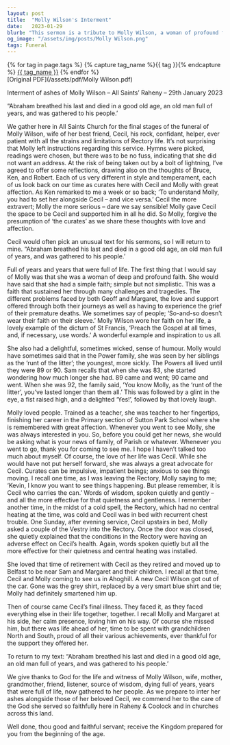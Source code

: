 ```yaml
---
layout: post
title:  "Molly Wilson's Interment"
date:   2023-01-29
blurb: "This sermon is a tribute to Molly Wilson, a woman of profound faith and a loving wife, mother, and grandmother. It reflects on her life, her deep faith, her delightful sense of humor, and her love for people. The sermon also highlights her supportive role in her husband Cecil's ministry and her impact on the community."
og_image: "/assets/img/posts/Molly Wilson.png"
tags: Funeral
---    
```

<div class="tag-pills">
  {% for tag in page.tags %}
    {% capture tag_name %}{{ tag }}{% endcapture %}
    <a href="{{ site.baseurl }}/tag/{{ tag_name | slugify }}" class="tag-pill">{{ tag_name }}</a>
  {% endfor %}
</div>
[Original PDF](/assets/pdf/Molly Wilson.pdf)

Interment of ashes of Molly Wilson – All Saints’ Raheny – 29th January 2023

“Abraham breathed his last and died in a good old age, an old man full of years, and was gathered to his people.’

We gather here in All Saints Church for the final stages of the funeral of Molly Wilson, wife of her best friend, Cecil, his rock, confidant, helper, ever patient with all the strains and limitations of Rectory life. It’s not surprising that Molly left instructions regarding this service. Hymns were picked, readings were chosen, but there was to be no fuss, indicating that she did not want an address. At the risk of being taken out by a bolt of lightning, I’ve agreed to offer some reflections, drawing also on the thoughts of Bruce, Ken, and Robert. Each of us very different in style and temperament, each of us look back on our time as curates here with Cecil and Molly with great affection. As Ken remarked to me a week or so back; ‘To understand Molly, you had to set her alongside Cecil – and vice versa.’ Cecil the more extravert; Molly the more serious – dare we say sensible! Molly gave Cecil the space to be Cecil and supported him in all he did. So Molly, forgive the presumption of ‘the curates’ as we share these thoughts with love and affection.

Cecil would often pick an unusual text for his sermons, so I will return to mine. “Abraham breathed his last and died in a good old age, an old man full of years, and was gathered to his people.’

Full of years and years that were full of life. The first thing that I would say of Molly was that she was a woman of deep and profound faith. She would have said that she had a simple faith; simple but not simplistic. This was a faith that sustained her through many challenges and tragedies. The different problems faced by both Geoff and Margaret, the love and support offered through both their journeys as well as having to experience the grief of their premature deaths. We sometimes say of people; ‘So-and-so doesn’t wear their faith on their sleeve.’ Molly Wilson wore her faith on her life, a lovely example of the dictum of St Francis, ‘Preach the Gospel at all times, and, if necessary, use words.’ A wonderful example and inspiration to us all.

She also had a delightful, sometimes wicked, sense of humour. Molly would have sometimes said that in the Power family, she was seen by her siblings as the ‘runt of the litter’; the youngest, more sickly. The Powers all lived until they were 89 or 90. Sam recalls that when she was 83, she started wondering how much longer she had. 89 came and went; 90 came and went. When she was 92, the family said, ‘You know Molly, as the ‘runt of the litter’, you’ve lasted longer than them all.’ This was followed by a glint in the eye, a fist raised high, and a delighted ‘Yes!’, followed by that lovely laugh.

Molly loved people. Trained as a teacher, she was teacher to her fingertips, finishing her career in the Primary section of Sutton Park School where she is remembered with great affection. Whenever you went to see Molly, she was always interested in you. So, before you could get her news, she would be asking what is your news of family, of Parish or whatever. Whenever you went to go, thank you for coming to see me. I hope I haven’t talked too much about myself. Of course, the love of her life was Cecil. While she would have not put herself forward, she was always a great advocate for Cecil. Curates can be impulsive, impatient beings; anxious to see things moving. I recall one time, as I was leaving the Rectory, Molly saying to me; ‘Kevin, I know you want to see things happening. But please remember, it is Cecil who carries the can.’ Words of wisdom, spoken quietly and gently – and all the more effective for that quietness and gentleness. I remember another time, in the midst of a cold spell, the Rectory, which had no central heating at the time, was cold and Cecil was in bed with recurrent chest trouble. One Sunday, after evening service, Cecil upstairs in bed, Molly asked a couple of the Vestry into the Rectory. Once the door was closed, she quietly explained that the conditions in the Rectory were having an adverse effect on Cecil’s health. Again, words spoken quietly but all the more effective for their quietness and central heating was installed.

She loved that time of retirement with Cecil as they retired and moved up to Belfast to be near Sam and Margaret and their children. I recall at that time, Cecil and Molly coming to see us in Ahoghill. A new Cecil Wilson got out of the car. Gone was the grey shirt, replaced by a very smart blue shirt and tie; Molly had definitely smartened him up.

Then of course came Cecil’s final illness. They faced it, as they faced everything else in their life together, together. I recall Molly and Margaret at his side, her calm presence, loving him on his way. Of course she missed him, but there was life ahead of her, time to be spent with grandchildren North and South, proud of all their various achievements, ever thankful for the support they offered her.

To return to my text: “Abraham breathed his last and died in a good old age, an old man full of years, and was gathered to his people.’

We give thanks to God for the life and witness of Molly Wilson, wife, mother, grandmother, friend, listener, source of wisdom, dying full of years, years that were full of life, now gathered to her people. As we prepare to inter her ashes alongside those of her beloved Cecil, we commend her to the care of the God she served so faithfully here in Raheny & Coolock and in churches across this land.

Well done, thou good and faithful servant; receive the Kingdom prepared for you from the beginning of the age.
